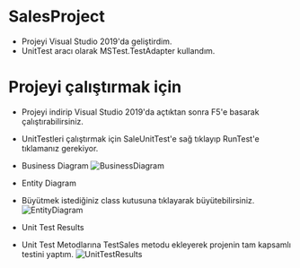 # SalesProject

- Projeyi Visual Studio 2019'da geliştirdim.
- UnitTest aracı olarak MSTest.TestAdapter kullandım.

# Projeyi çalıştırmak için
- Projeyi indirip Visual Studio 2019'da açtıktan sonra F5'e basarak çalıştırabilirsiniz.
- UnitTestleri çalıştırmak için SaleUnitTest'e sağ tıklayıp RunTest'e tıklamanız gerekiyor.


- Business Diagram
![BusinessDiagram](https://imgyukle.com/f/2022/04/09/RofBJG.png)
- Entity Diagram
- Büyütmek istediğiniz class kutusuna tıklayarak büyütebilirsiniz.
![EntityDiagram](https://imgyukle.com/f/2022/04/09/Ro0ctf.png)
- Unit Test Results
- Unit Test Metodlarına TestSales metodu ekleyerek projenin tam kapsamlı testini yaptım.
![UnitTestResults](https://imgyukle.com/f/2022/04/09/Ro778P.png)



